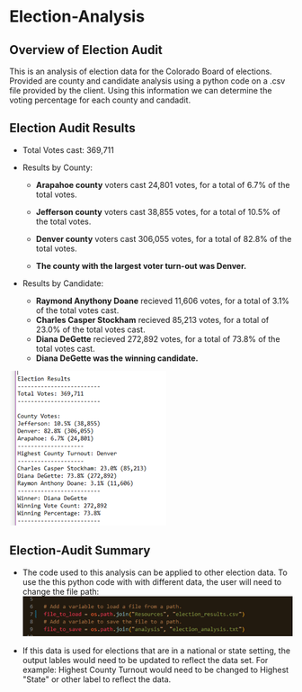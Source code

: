 # Election-Analysis
 
## Overview of Election Audit
This is an analysis of election data for the Colorado Board of elections. Provided are county and candidate analysis using a python code on a .csv file provided by the client. Using this information we can determine the voting percentage for each county and candadit. 

## Election Audit Results
- Total Votes cast: 369,711

- Results by County:
    - **Arapahoe county** voters cast 24,801 votes, for a total of 6.7% of the total votes.
    - **Jefferson county** voters cast 38,855 votes, for a total of 10.5% of the total votes.
    - **Denver county** voters cast 306,055 votes, for a total of 82.8% of the total votes. 

    - **The county with the largest voter turn-out was Denver.**

- Results by Candidate:    
    - **Raymond Anythony Doane** recieved 11,606 votes, for a total of 3.1% of the total votes cast.
    - **Charles Casper Stockham** recieved 85,213 votes, for a total of 23.0% of the total votes cast. 
    - **Diana DeGette** recieved 272,892 votes, for a total of 73.8% of the total votes cast. 
    - **Diana DeGette was the winning candidate.**

    
![Election Results](Images/Results.png)

## Election-Audit Summary
- The code used to this analysis can be applied to other election data. To use the this python code with with different data, the user will need to change the file path:
![Path to Code](Images/CodeChange.png)

- If this data is used for elections that are in a national or state setting, the output lables would need to be updated to reflect the data set. For example: Highest County Turnout would need to be changed to Highest "State" or other label to reflect the data.  

